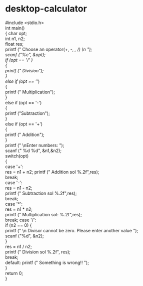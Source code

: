 # desktop-calculator
#include <stdio.h>  
int main()  
{   char opt;  
    int n1, n2;   
    float res;  
    printf (" Choose an operator(+, -, *, /) \n ");  
    scanf ("%c", &opt);   
    if (opt == '/' )  
    {  
        printf (" Division");  
    }  
    else if (opt == '*')  
    {  
        printf (" Multiplication");  
     }  
    else if (opt == '-')  
    {  
        printf ("Subtraction");  
     }  
        else if (opt == '+')  
    {  
        printf (" Addition");  
     }  
    printf (" \nEnter numbers: ");  
    scanf (" %d %d", &n1,&n2);   
    switch(opt)  
    {  
        case '+':  
            res = n1 + n2; 
            printf (" Addition sol %.2f",res);  
            break;  
        case '-':  
            res = n1 - n2;  
            printf (" Subtraction sol %.2f",res);  
            break;        
        case '*':  
            res = n1 * n2;  
            printf (" Multiplication sol: %.2f",res);  
            break;
        case '/':  
            if (n2 == 0)
            {  
                printf (" \n Divisor cannot be zero. Please enter another value ");  
                scanf ("%d", &n2);        
                }  
            res = n1 / n2;  
            printf (" Division sol %.2f", res);  
            break;  
             default:
            printf (" Something is wrong!! ");               
    }  
    return 0;  
}  
